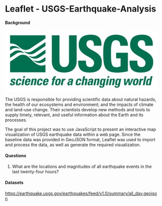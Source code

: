 # Leaflet - USGS-Earthquake-Analysis

#### Background

![1-Logo](Images/1-Logo.png)

 The USGS is responsible for providing scientific data about natural hazards, the health of our ecosystems and environment; and the impacts of climate and land-use change. Their scientists develop new methods and tools to supply timely, relevant, and useful information about the Earth and its processes. 

The goal of this project was to use JavaScript to present an interactive map visualization of USGS earthquake data within a web page. Since the baseline data was provided in GeoJSON format, Leaflet was used to import and process the data, as well as generate the required visualization.

#### Questions

1. What are the locations and magnitudes of all earthquake events in the last twenty-four hours?

#### Datasets

https://earthquake.usgs.gov/earthquakes/feed/v1.0/summary/all_day.geojson


